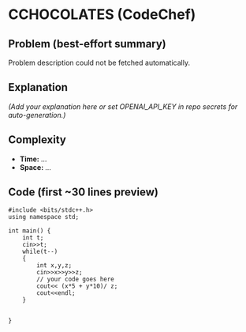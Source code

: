 # CCHOCOLATES (CodeChef)

## Problem (best-effort summary)
Problem description could not be fetched automatically.

## Explanation
*(Add your explanation here or set OPENAI_API_KEY in repo secrets for auto-generation.)*

## Complexity
- **Time:** _..._
- **Space:** _..._

## Code (first ~30 lines preview)
```
#include <bits/stdc++.h>
using namespace std;

int main() {
    int t;
    cin>>t;
    while(t--)
    {
        int x,y,z;
        cin>>x>>y>>z;
        // your code goes here
        cout<< (x*5 + y*10)/ z;
        cout<<endl;
    }
    

}
```
